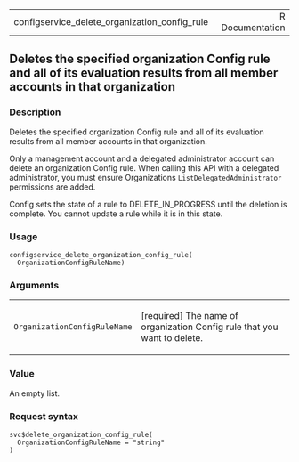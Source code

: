 <table style="width: 100%;">
<tbody>
<tr class="odd">
<td>configservice_delete_organization_config_rule</td>
<td style="text-align: right;">R Documentation</td>
</tr>
</tbody>
</table>

## Deletes the specified organization Config rule and all of its evaluation results from all member accounts in that organization

### Description

Deletes the specified organization Config rule and all of its evaluation
results from all member accounts in that organization.

Only a management account and a delegated administrator account can
delete an organization Config rule. When calling this API with a
delegated administrator, you must ensure Organizations
`ListDelegatedAdministrator` permissions are added.

Config sets the state of a rule to DELETE\_IN\_PROGRESS until the
deletion is complete. You cannot update a rule while it is in this
state.

### Usage

    configservice_delete_organization_config_rule(
      OrganizationConfigRuleName)

### Arguments

<table>
<colgroup>
<col style="width: 35%" />
<col style="width: 65%" />
</colgroup>
<tbody>
<tr class="odd">
<td><code
id="configservice_delete_organization_config_rule_:_OrganizationConfigRuleName">OrganizationConfigRuleName</code></td>
<td><p>[required] The name of organization Config rule that you want to
delete.</p></td>
</tr>
</tbody>
</table>

### Value

An empty list.

### Request syntax

    svc$delete_organization_config_rule(
      OrganizationConfigRuleName = "string"
    )

